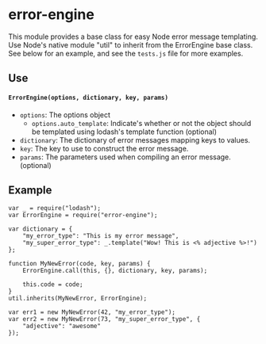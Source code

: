 # error-engine

This module provides a base class for easy Node error message templating. Use Node's native module
"util" to inherit from the ErrorEngine base class. See below for an example, and see the `tests.js`
file for more examples.

## Use

#### `ErrorEngine(options, dictionary, key, params)`

- `options`: The options object
    - `options.auto_template`: Indicate's whether or not the object should be templated using lodash's template function (optional)
- `dictionary`: The dictionary of error messages mapping keys to values.
- `key`: The key to use to construct the error message.
- `params`: The parameters used when compiling an error message. (optional)

## Example

```
var _ = require("lodash");
var ErrorEngine = require("error-engine");

var dictionary = {
    "my_error_type": "This is my error message",
    "my_super_error_type": _.template("Wow! This is <% adjective %>!")
};

function MyNewError(code, key, params) {
    ErrorEngine.call(this, {}, dictionary, key, params);

    this.code = code;
}
util.inherits(MyNewError, ErrorEngine);

var err1 = new MyNewError(42, "my_error_type");
var err2 = new MyNewError(73, "my_super_error_type", {
    "adjective": "awesome"
});
```
